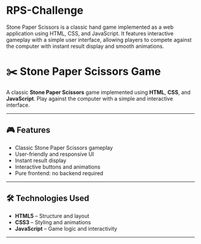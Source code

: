 # RPS-Challenge
Stone Paper Scissors is a classic hand game implemented as a web application using HTML, CSS, and JavaScript. It features interactive gameplay with a simple user interface, allowing players to compete against the computer with instant result display and smooth animations.
# ✂️ Stone Paper Scissors Game

A classic **Stone Paper Scissors** game implemented using **HTML**, **CSS**, and **JavaScript**. Play against the computer with a simple and interactive interface.

---

## 🎮 Features

- Classic Stone Paper Scissors gameplay  
- User-friendly and responsive UI  
- Instant result display  
- Interactive buttons and animations  
- Pure frontend: no backend required  

---

## 🛠️ Technologies Used

- **HTML5** – Structure and layout  
- **CSS3** – Styling and animations  
- **JavaScript** – Game logic and interactivity  

---
